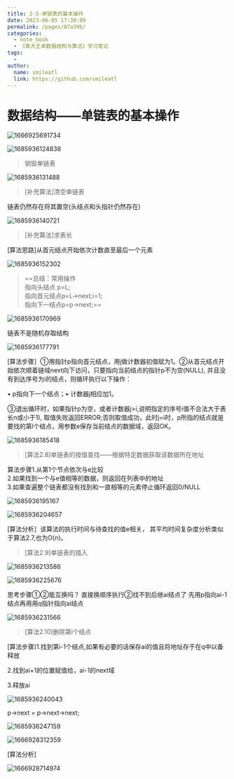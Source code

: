 ```yaml
---
title: 2-5-单链表的基本操作
date: 2023-06-05 17:30:09
permalink: /pages/87a39b/
categories:
  - note_book
  - 《青大王卓数据结构与算法》学习笔记
tags:
  - 
author: 
  name: smileatl
  link: https://github.com/smileatl
---
```

数据结构——单链表的基本操作
==============

![1666925691734](/assets/1666925691734.png)



![1685936124838](/assets/1685936124838.png)

> 销毁单链表

![1685936131488](/assets/1685936131488.png)

> \[补充算法\]清空单链表

链表仍然存在将其置空(头结点和头指针仍然存在)  

![1685936140721](/assets/1685936140721.png)

> \[补充算法\]求表长

\[算法思路\]从首元结点开始依次计数直至最后一个元素

![1685936152302](/assets/1685936152302.png)

> ==总结：常用操作  
> 指向头结点 p=L;  
> 指向首元结点p=L->next;i=1;  
> 指向下一结点p=p->next;==

![1685936170969](/assets/1685936170969.png)

链表不是随机存取结构



![1685936177791](/assets/1685936177791.png)

\[算法步骤］①用指针p指向首元结点，用j做计数器初值赋为1。②从首元结点开始依次顺着链域next向下访问，只要指向当前结点的指针p不为空(NULL), 并且没有到达序号为i的结点，则循环执行以下操作：

• p指向下一个结点；• 计数器j相应加1。

③退出循环时，如果指针p为空，或者计数器j>i,说明指定的序号i值不合法大于表长n或小于1), 取值失败返回ERROR;否则取值成功，此时j=i时，p所指的结点就是要找的第l个结点，用参数e保存当前结点的数据域，返回OK。

![1685936185418](/assets/1685936185418.png)

> \[算法2.8\]单链表的按值查找——根据特定数据获取该数据所在地址

算法步骤1.从第1个节点依次与e比较  
2.如果找到一个与e值相等的数据，则返回在列表中的地址  
3.如果查遍整个链表都没有找到和一直相等的元素停止循环返回0/NULL

![1685936195167](/assets/1685936195167.png)

![1685936204657](/assets/1685936204657.png)

\[算法分析］该算法的执行时间与待查找的值e相关， 其平均时间复杂度分析类似于算法2.7,也为O(n)。

> \[算法2.9\]单链表的插入

![1685936213586](/assets/1685936213586.png)

![1685936225676](/assets/1685936225676.png)

思考步骤①②能互换吗？
直接换顺序执行②找不到后继ai结点了
先用p指向ai-1结点再用用q指针指向ai结点

![1685936231566](/assets/1685936231566.png)

> \[算法2.10\]删除第i个结点

\[算法步骤\]1.找到第i-1个结点,如果有必要的话保存ai的值且将地址存于在q中以备释放

2.找到ai+1的位置赋值给，ai-1的next域

3.释放ai

  

![1685936240043](/assets/1685936240043.png)

p->next = p->next->next;

![1685936247159](/assets/1685936247159.png)

  ![1666928312359](/assets/1666928312359.png)



[算法分析] 

![1666928714974](/assets/1666928714974.png)



